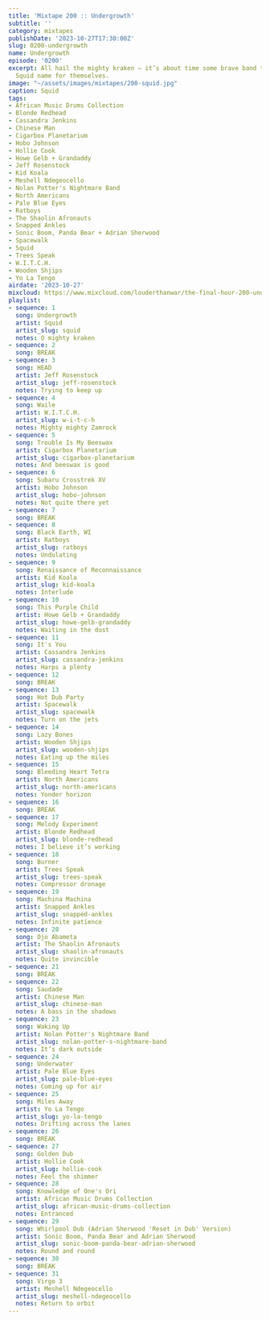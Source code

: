 ```yaml
---
title: 'Mixtape 200 :: Undergrowth'
subtitle: ''
category: mixtapes
publishDate: '2023-10-27T17:30:00Z'
slug: 0200-undergrowth
name: Undergrowth
episode: '0200'
excerpt: All hail the mighty kraken — it’s about time some brave band took up the
  Squid name for themselves.
image: "~/assets/images/mixtapes/200-squid.jpg"
caption: Squid
tags:
- African Music Drums Collection
- Blonde Redhead
- Cassandra Jenkins
- Chinese Man
- Cigarbox Planetarium
- Hobo Johnson
- Hollie Cook
- Howe Gelb + Grandaddy
- Jeff Rosenstock
- Kid Koala
- Meshell Ndegeocello
- Nolan Potter's Nightmare Band
- North Americans
- Pale Blue Eyes
- Ratboys
- The Shaolin Afronauts
- Snapped Ankles
- Sonic Boom, Panda Bear + Adrian Sherwood
- Spacewalk
- Squid
- Trees Speak
- W.I.T.C.H.
- Wooden Shjips
- Yo La Tengo
airdate: '2023-10-27'
mixcloud: https://www.mixcloud.com/louderthanwar/the-final-hour-200-undergrowth-2023-10-27/
playlist:
- sequence: 1
  song: Undergrowth
  artist: Squid
  artist_slug: squid
  notes: O mighty kraken
- sequence: 2
  song: BREAK
- sequence: 3
  song: HEAD
  artist: Jeff Rosenstock
  artist_slug: jeff-rosenstock
  notes: Trying to keep up
- sequence: 4
  song: Waile
  artist: W.I.T.C.H.
  artist_slug: w-i-t-c-h
  notes: Mighty mighty Zamrock
- sequence: 5
  song: Trouble Is My Beeswax
  artist: Cigarbox Planetarium
  artist_slug: cigarbox-planetarium
  notes: And beeswax is good
- sequence: 6
  song: Subaru Crosstrek XV
  artist: Hobo Johnson
  artist_slug: hobo-johnson
  notes: Not quite there yet
- sequence: 7
  song: BREAK
- sequence: 8
  song: Black Earth, WI
  artist: Ratboys
  artist_slug: ratboys
  notes: Undulating
- sequence: 9
  song: Renaissance of Reconnaissance
  artist: Kid Koala
  artist_slug: kid-koala
  notes: Interlude
- sequence: 10
  song: This Purple Child
  artist: Howe Gelb + Grandaddy
  artist_slug: howe-gelb-grandaddy
  notes: Waiting in the dust
- sequence: 11
  song: It's You
  artist: Cassandra Jenkins
  artist_slug: cassandra-jenkins
  notes: Harps a plenty
- sequence: 12
  song: BREAK
- sequence: 13
  song: Hot Dub Party
  artist: Spacewalk
  artist_slug: spacewalk
  notes: Turn on the jets
- sequence: 14
  song: Lazy Bones
  artist: Wooden Shjips
  artist_slug: wooden-shjips
  notes: Eating up the miles
- sequence: 15
  song: Bleeding Heart Tetra
  artist: North Americans
  artist_slug: north-americans
  notes: Yonder horizon
- sequence: 16
  song: BREAK
- sequence: 17
  song: Melody Experiment
  artist: Blonde Redhead
  artist_slug: blonde-redhead
  notes: I believe it’s working
- sequence: 18
  song: Burner
  artist: Trees Speak
  artist_slug: trees-speak
  notes: Compressor dronage
- sequence: 19
  song: Machina Machina
  artist: Snapped Ankles
  artist_slug: snapped-ankles
  notes: Infinite patience
- sequence: 20
  song: Ojo Abameta
  artist: The Shaolin Afronauts
  artist_slug: shaolin-afronauts
  notes: Quite invincible
- sequence: 21
  song: BREAK
- sequence: 22
  song: Saudade
  artist: Chinese Man
  artist_slug: chinese-man
  notes: A bass in the shadows
- sequence: 23
  song: Waking Up
  artist: Nolan Potter's Nightmare Band
  artist_slug: nolan-potter-s-nightmare-band
  notes: It’s dark outside
- sequence: 24
  song: Underwater
  artist: Pale Blue Eyes
  artist_slug: pale-blue-eyes
  notes: Coming up for air
- sequence: 25
  song: Miles Away
  artist: Yo La Tengo
  artist_slug: yo-la-tengo
  notes: Drifting across the lanes
- sequence: 26
  song: BREAK
- sequence: 27
  song: Golden Dub
  artist: Hollie Cook
  artist_slug: hollie-cook
  notes: Feel the shimmer
- sequence: 28
  song: Knowledge of One's Ori
  artist: African Music Drums Collection
  artist_slug: african-music-drums-collection
  notes: Entranced
- sequence: 29
  song: Whirlpool Dub (Adrian Sherwood 'Reset in Dub' Version)
  artist: Sonic Boom, Panda Bear and Adrian Sherwood
  artist_slug: sonic-boom-panda-bear-adrian-sherwood
  notes: Round and round
- sequence: 30
  song: BREAK
- sequence: 31
  song: Virgo 3
  artist: Meshell Ndegeocello
  artist_slug: meshell-ndegeocello
  notes: Return to orbit
---
```


